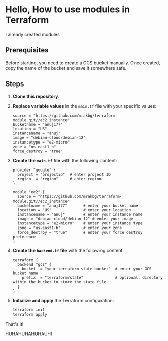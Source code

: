 

# Hello, How to use modules in Terraform

I already created modules 

## Prerequisites

Before starting, you need to create a GCS bucket manually. Once created, copy the name of the bucket and save it somewhere safe.

## Steps

1. **Clone this repository**.

2. **Replace variable values** in the `main.tf` file with your specific values:

    ```hcl
    source = "https://github.com/mrakbg/terraform-module.git//ec2_instance"
    bucketname = "anuj177"
    location = "US"
    instancename = "anuj"
    image = "debian-cloud/debian-12"
    instancetype = "e2-micro"
    zone = "us-east1-b"
    force_destroy = "true"
    ```

3. **Create the `main.tf` file** with the following content:

    ```hcl
    provider "google" {
      project = "projectid"  # enter project ID
      region  = "region"     # enter region
    }

    module "ec2" {
      source = "https://github.com/mrakbg/terraform-module.git//ec2_instance"
      bucketname = "anuj177"       # enter your bucket name
      location = "US"              # enter your location
      instancename = "anuj"        # enter your instance name
      image = "debian-cloud/debian-12" # enter your image
      instancetype = "e2-micro"    # enter your instance type
      zone = "us-east1-b"          # enter your zone
      force_destroy = "true"       # enter your force destroy preference
    }
    ```

4. **Create the `backend.tf` file** with the following content:

    ```hcl
    terraform {
      backend "gcs" {
        bucket  = "your-terraform-state-bucket"  # enter your GCS bucket name
        prefix  = "terraform/state"              # optional: directory within the bucket to store the state file
      }
    }
    ```

5. **Initialize and apply** the Terraform configuration:

    ```sh
    terraform init
    terraform apply
    ```

That's it!

HUHAHUHAHUHAUHI
